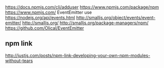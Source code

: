 
<!--
-->

https://docs.npmjs.com/cli/adduser
https://www.npmjs.com/package/npm
https://www.npmjs.com/
EventEmitter use
https://nodejs.org/api/events.html
http://smalljs.org/object/events/event-emitter/
http://smalljs.org/
http://smalljs.org/package-managers/npm/
https://github.com/Olical/EventEmitter

npm link
--------

http://justjs.com/posts/npm-link-developing-your-own-npm-modules-without-tears

<!-- vim: set autoindent expandtab sw=4 syntax=markdown: -->
